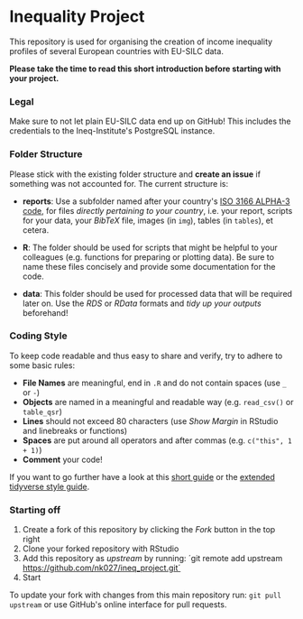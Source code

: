 # Inequality Project

This repository is used for organising the creation of income inequality profiles of several European countries with EU-SILC data.

**Please take the time to read this short introduction before starting with your project.**

### Legal

Make sure to not let plain EU-SILC data end up on GitHub! This includes the credentials to the Ineq-Institute's PostgreSQL instance.


### Folder Structure

Please stick with the existing folder structure and **create an issue** if something was not accounted for. The current structure is:

- **reports**: Use a subfolder named after your country's [ISO 3166 ALPHA-3 code](https://de.wikipedia.org/wiki/ISO-3166-1-Kodierliste), for files *directly pertaining to your country*, i.e. your report, scripts for your data, your *BibTeX* file, images (in `img`), tables (in `tables`), et cetera.

- **R**: The folder should be used for scripts that might be helpful to your colleagues (e.g. functions for preparing or plotting data). Be sure to name these files concisely and provide some documentation for the code.

- **data**: This folder should be used for processed data that will be required later on. Use the *RDS* or *RData* formats and *tidy up your outputs* beforehand!


### Coding Style

To keep code readable and thus easy to share and verify, try to adhere to some basic rules:

- **File Names** are meaningful, end in `.R` and do not contain spaces (use `_` or `-`)
- **Objects** are named in a meaningful and readable way (e.g. `read_csv()` or `table_qsr`)
- **Lines** should not exceed 80 characters (use *Show Margin* in RStudio and linebreaks or functions)
- **Spaces** are put around all operators and after commas (e.g. `c("this", 1 + 1)`)
- **Comment** your code!

If you want to go further have a look at this [short guide](http://adv-r.had.co.nz/Style.html) or the [extended tidyverse style guide](https://style.tidyverse.org/).

### Starting off

1. Create a fork of this repository by clicking the *Fork* button in the top right
2. Clone your forked repository with RStudio
3. Add this repository as *upstream* by running:
´git remote add upstream https://github.com/nk027/ineq_project.git´
4. Start

To update your fork with changes from this main repository run: `git pull upstream` or use GitHub's online interface for pull requests.